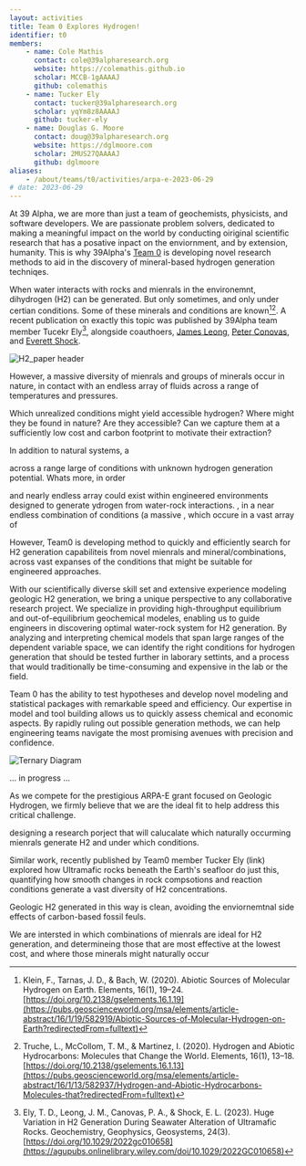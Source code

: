 ```yaml
---
layout: activities
title: Team 0 Explores Hydrogen!
identifier: t0
members:
    - name: Cole Mathis
      contact: cole@39alpharesearch.org
      website: https://colemathis.github.io
      scholar: MCCB-1gAAAAJ
      github: colemathis
    - name: Tucker Ely
      contact: tucker@39alpharesearch.org
      scholar: yqYm8z8AAAAJ
      github: tucker-ely
    - name: Douglas G. Moore
      contact: doug@39alpharesearch.org
      website: https://dglmoore.com
      scholar: 2MUS27QAAAAJ
      github: dglmoore
aliases:
    - /about/teams/t0/activities/arpa-e-2023-06-29
# date: 2023-06-29
---
```


At 39 Alpha, we are more than just a team of geochemists, physicists, and software developers. We are passionate problem solvers, dedicated to making a meaningful impact on the world by conducting oiriginal scientific research that has a posative inpact on the enviornment, and by extension, humanity. This is why 39Alpha's [Team 0](/team) is developing novel research methods to aid in the discovery of mineral-based hydrogen generation techniqes.

When water interacts with rocks and mienrals in the environemnt, dihydrogen (H2) can be generated. But only sometimes, and only under certian conditions. Some of these minerals and conditions are known[^1][^2]. A recent publication on exactly this topic was published by 39Alpha team member Tucekr Ely[^3], alongside coauthoers, [James Leong](https://scholar.google.com/citations?user=Ma72boEAAAAJ&hl=en), [Peter Conovas](https://scholar.google.com/citations?user=Keg4MF4AAAAJ&hl=en), and [Everett Shock](https://scholar.google.com/citations?user=KDZS9jgAAAAJ&hl=en).

![H2_paper header](/2023-06-29-arpa-e/H2_header.png)

However, a massive diversity of mienrals and groups of minerals occur in nature, in contact with an endless array of fluids across a range of temperatures and pressures.

Which unrealized conditions might yield accessible hydrogen? Where might they be found in nature? Are they accessible? Can we capture them at a sufficiently low cost and carbon footprint to motivate their extraction?



In addition to natural systems, a

across a range large of conditions with unknown hydrogen generation potential. Whats more, in order 


and nearly endless array could exist within engineered environments designed to generate ydrogen from water-rock interactions. 
, in a near endless combination of conditions (a massive , which occure in a vast array of 


However, Team0 is developing method to quickly and efficiently search for H2 generation capabiliteis from novel mienrals and mineral/combinations, across vast expanses of the conditions that might be suitable for engineered approaches.


With our scientifically diverse skill set and extensive experience modeling geologic H2 generation, we bring a unique perspective to any collaborative research project. We specialize in providing high-throughput equilibrium and out-of-equilibrium geochemical modeles, enabling us to guide engineers in discovering optimal water-rock system for H2 generation. By analyzing and interpreting chemical models that span large ranges of the dependent variable space, we can identify the right conditions for hydrogen generation that should be tested further in laborary settints, and a process that would traditionally be time-consuming and expensive in the lab or the field.

Team 0 has the ability to test hypotheses and develop novel modeling and statistical packages with remarkable speed and efficiency. Our expertise in model and tool building allows us to quickly assess chemical and economic aspects. By rapidly ruling out possible generation methods, we can help engineering teams navigate the most promising avenues with precision and confidence.

![Ternary Diagram](/2023-06-29-arpa-e/120_ternary.png)


... in progress ...

As we compete for the prestigious ARPA-E grant focused on Geologic Hydrogen, we firmly believe that we are the ideal fit to help address this critical challenge.

designing a research porject that will calucalate which naturally occurming mienrals generate H2 and under which conditions. 


Similar work, recently published by Team0 member Tucker Ely (link) explored how Ultramafic rocks
beneath the Earth's seafloor do just this, quantifying how smooth changes in rock compsotions and
reaction conditions generate a vast diversity of H2 concentrations.

Geologic H2 generated in this way is clean, avoiding the enviornemtnal side effects of carbon-based
fossil feuls.

We are intersted in which combinations of mienrals are ideal for H2 generation, and determineing
those that are most effective at the lowest cost, and where those minerals might naturally occur

[^1]: Klein, F., Tarnas, J. D., & Bach, W. (2020). Abiotic Sources of Molecular Hydrogen on Earth. Elements, 16(1), 19–24.  
[https://doi.org/10.2138/gselements.16.1.19](https://pubs.geoscienceworld.org/msa/elements/article-abstract/16/1/19/582919/Abiotic-Sources-of-Molecular-Hydrogen-on-Earth?redirectedFrom=fulltext)

[^2]: Truche, L., McCollom, T. M., & Martinez, I. (2020). Hydrogen and Abiotic Hydrocarbons: Molecules that Change the World. Elements, 16(1), 13–18.  
[https://doi.org/10.2138/gselements.16.1.13](https://pubs.geoscienceworld.org/msa/elements/article-abstract/16/1/13/582937/Hydrogen-and-Abiotic-Hydrocarbons-Molecules-that?redirectedFrom=fulltext)

[^3]: Ely, T. D., Leong, J. M., Canovas, P. A., & Shock, E. L. (2023). Huge Variation in H2 Generation During Seawater Alteration of Ultramafic Rocks. Geochemistry, Geophysics, Geosystems, 24(3).  
[https://doi.org/10.1029/2022gc010658](https://agupubs.onlinelibrary.wiley.com/doi/10.1029/2022GC010658)
